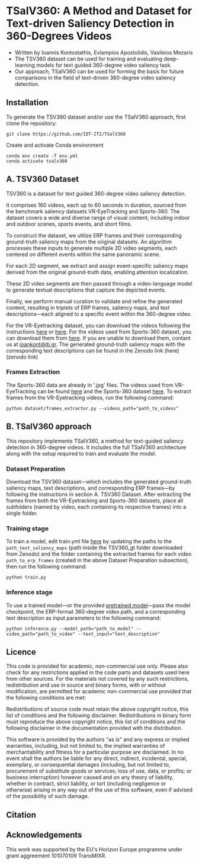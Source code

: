 # TSalV360: A Method and Dataset for Text-driven Saliency Detection in 360-Degrees Videos

* Written by Ioannis Kontostathis, Evlampios Apostolidis, Vasileios Mezaris
* The TSV360 dataset can be used for training and evaluating deep-learning models for text guided 360-degree video saliency task. 
* Our approach, TSalV360 can be used for forming the basis for future comparisons in the field of text-driven 360-degree video saliency detection.

## Installation
To generate the TSV360 dataset and/or use the TSalV360 approach, first clone the repository:
```
git clone https://github.com/IDT-ITI/TSalV360
```
Create and activate Conda environment

```
conda env create -f env.yml
conda activate tsalv360
```
## A. TSV360 Dataset

TSV360 is a dataset for text guided 360-degree video saliency detection.

It comprises 160 videos, each up to 60 seconds in duration, sourced from the benchmark saliency datasets VR-EyeTracking and Sports-360. The dataset covers a wide and diverse range of visual content, including indoor and outdoor scenes, sports events, and short films.

To construct the dataset, we utilize ERP frames and their corresponding ground-truth saliency maps from the original datasets. An algorithm processes these inputs to generate multiple 2D video segments, each centered on different events within the same panoramic scene.

For each 2D segment, we extract and assign event-specific saliency maps derived from the original ground-truth data, enabling attention localization.

These 2D video segments are then passed through a video-language model to generate textual descriptions that capture the depicted events.

Finally, we perform manual curation to validate and refine the generated content, resulting in triplets of ERP frames, saliency maps, and text descriptions—each aligned to a specific event within the 360-degree video.

For the VR-Eyetracking dataset, you can download the videos following the instructions [here](https://github.com/xuyanyu-shh/VR-EyeTracking) or [here](https://github.com/mtliba/ATSal/tree/master). For the videos used from Sports-360 dataset, you can download them from [here](https://github.com/vhchuong/Saliency-prediction-for-360-degree-video/tree/main). If you are unable to download them, contant us at ioankont@iti.gr. 
The generated ground-truth saliency maps with the corresponding text descriptions can be found in the Zenodo link (here)(zenodo link)

### Frames Extraction
The Sports-360 data are already in '.jpg' files. The videos used from VR-EyeTracking can be found [here](dataset/vreyetracking.json) and the Sports-360 dataset [here](dataset/sports360.json). 
To extract frames from the VR-Eyetracking videos, run the following command:
```
python dataset/frames_extractor.py --videos_path="path_to_videos"
```

## B. TSalV360 approach

This repository implements TSalV360, a method for text-guided saliency detection in 360-degree videos. It includes the full TSalV360 architecture along with the setup required to train and evaluate the model.

### Dataset Preparation

Download the TSV360 dataset—which includes the generated ground-truth saliency maps, text descriptions, and corresponding ERP frames—by following the instructions in section A. TSV360 Dataset.
After extracting the frames from both the VR-Eyetracking and Sports-360 datasets, place all subfolders (named by video, each containing its respective frames) into a single folder.

### Training stage
To train a model, edit train.yml file [here](configs/train.yml) by updating the paths to the `path_text_saliency_maps` (path inside the TSV360_gt folder downloaded from Zenodo) and the folder containing the extracted frames for each video `path_to_erp_frames` (created in the above Dataset Preparation subsection), then run the following command:

```
python train.py
```

### Inference stage

To use a trained model—or the provided [pretrained model](https://drive.google.com/file/d/1oMyNRPtgtDMHkCpttPXaSyGj45CG8HS-/view?usp=sharing)—pass the model checkpoint, the ERP-format 360-degree video path, and a corresponding text description as input parameters to the following command:

```
python inference.py --model_path="path_to_model" --video_path="path_to_video" --text_input="text_description"
```
## Licence

This code is provided for academic, non-commercial use only. Please also check for any restrictions applied in the code parts and datasets used here from other sources. For the materials not covered by any such restrictions, redistribution and use in source and binary forms, with or without modification, are permitted for academic non-commercial use provided that the following conditions are met:

Redistributions of source code must retain the above copyright notice, this list of conditions and the following disclaimer. Redistributions in binary form must reproduce the above copyright notice, this list of conditions and the following disclaimer in the documentation provided with the distribution.

This software is provided by the authors "as is" and any express or implied warranties, including, but not limited to, the implied warranties of merchantability and fitness for a particular purpose are disclaimed. In no event shall the authors be liable for any direct, indirect, incidental, special, exemplary, or consequential damages (including, but not limited to, procurement of substitute goods or services; loss of use, data, or profits; or business interruption) however caused and on any theory of liability, whether in contract, strict liability, or tort (including negligence or otherwise) arising in any way out of the use of this software, even if advised of the possibility of such damage.

## Citation

## Acknowledgements
This work was supported by the EU's Horizon Europe programme under grant aggreement 101070109 TransMIXR.



